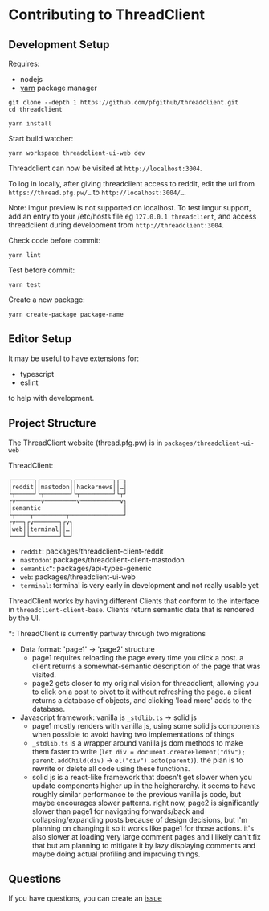 # Contributing to ThreadClient

## Development Setup

Requires:

- nodejs
- [yarn](https://yarnpkg.com/getting-started/install/) package manager

```
git clone --depth 1 https://github.com/pfgithub/threadclient.git
cd threadclient
```

```
yarn install
```

Start build watcher:

```
yarn workspace threadclient-ui-web dev
```

Threadclient can now be visited at `http://localhost:3004`.

To log in locally, after giving threadclient access to reddit, edit the url from `https://thread.pfg.pw/…` to
`http://localhost:3004/…`.

Note: imgur preview is not supported on localhost. To test imgur support, add an entry to your /etc/hosts file eg
`127.0.0.1 threadclient`, and access threadclient during development from `http://threadclient:3004`.

Check code before commit:

```
yarn lint
```

Test before commit:

```
yarn test
```

Create a new package:

```
yarn create-package package-name
```

## Editor Setup

It may be useful to have extensions for:

- typescript
- eslint

to help with development.

## Project Structure

The ThreadClient website (thread.pfg.pw) is in `packages/threadclient-ui-web`

ThreadClient:

```
┌──────┐┌────────┐┌──────────┐┌─┐
│reddit││mastodon││hackernews││…│
└┬─────┘└┬───────┘└┬─────────┘└┬┘
┌v───────v─────────v───────────v┐
│semantic                       │
└┬────┬─────────┬───────────────┘
┌v──┐┌v───────┐┌v┐
│web││terminal││…│
└───┘└────────┘└─┘
```

- `reddit`: packages/threadclient-client-reddit
- `mastodon`: packages/threadclient-client-mastodon
- `semantic`\*: packages/api-types-generic
- `web`: packages/threadclient-ui-web
- `terminal`: terminal is very early in development and not really usable yet

ThreadClient works by having different Clients that conform to the interface
in `threadclient-client-base`. Clients return semantic data that is rendered by the UI.

\*: ThreadClient is currently partway through two migrations

- Data format: 'page1' → 'page2' structure
  - page1 requires reloading the page every time you click a post. a client returns
    a somewhat-semantic description of the page that was visited.
  - page2 gets closer to my original vision for threadclient, allowing you to click on
    a post to pivot to it without refreshing the page. a client returns a database
    of objects, and clicking 'load more' adds to the database.
- Javascript framework: vanilla js `_stdlib.ts` → solid js
  - page1 mostly renders with vanilla js, using some solid js components when possible to
    avoid having two implementations of things
  - `_stdlib.ts` is a wrapper around vanilla js dom methods to make them faster to write
    (`let div = document.createElement("div"); parent.addChild(div)` → `el("div").adto(parent)`).
    the plan is to rewrite or delete all code using these functions.
  - solid js is a react-like framework that doesn't get slower when you update components higher
    up in the heigherarchy. it seems to have roughly similar performance to the previous vanilla
    js code, but maybe encourages slower patterns. right now, page2 is significantly slower than
    page1 for navigating forwards/back and collapsing/expanding posts because of design decisions,
    but I'm planning on changing it so it works like page1 for those actions. it's also slower at
    loading very large comment pages and I likely can't fix that but am planning to mitigate it
    by lazy displaying comments and maybe doing actual profiling and improving things.

## Questions

If you have questions, you can create an [issue](https://github.com/pfgithub/threadclient/issues/new/choose)
